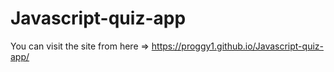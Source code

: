 # Javascript-quiz-app

You can visit the site from here => https://proggy1.github.io/Javascript-quiz-app/
